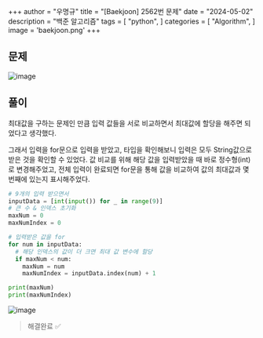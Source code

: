 +++
author = "우명규"
title = "[Baekjoon] 2562번 문제"
date = "2024-05-02"
description = "백준 알고리즘"
tags = [
    "python",
]
categories = [
    "Algorithm",
]
image = 'baekjoon.png'
+++

<!--more-->

## 문제

![image](https://github.com/myeongcode/myeongcode.github.io/assets/67165016/9edf973b-5dbe-4017-8ac6-f98226fd6b4b)

## 풀이

최대값을 구하는 문제인 만큼 입력 값들을 서로 비교하면서 최대값에 할당을 해주면 되었다고 생각했다.

그래서 입력을 for문으로 입력을 받았고, 타입을 확인해보니 입력은 모두 String값으로 받은 것을 확인할 수 있었다. 값 비교를 위해 해당 값을 입력받았을 때 바로 정수형(int)로 변경해주었고, 전체 입력이 완료되면 for문을 통해 값을 비교하여 값의 최대값과 몇 번째에 있는지 표시해주었다.

```python
# 9개의 입력 받으면서
inputData = [int(input()) for _ in range(9)]
# 큰 수 & 인덱스 초기화
maxNum = 0
maxNumIndex = 0

# 입력받은 값을 for
for num in inputData:
  # 해당 인덱스의 값이 더 크면 최대 값 변수에 할당
  if maxNum < num:
    maxNum = num
    maxNumIndex = inputData.index(num) + 1

print(maxNum)
print(maxNumIndex)
```

![image](https://github.com/myeongcode/myeongcode.github.io/assets/67165016/faf3dbcc-c4cc-4dec-bedc-1325aec0045b)

> 해결완료 ✅
